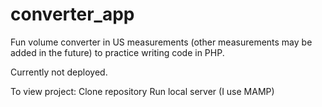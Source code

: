 # converter_app
 Fun volume converter in US measurements (other measurements may be added in the future) to practice writing code in PHP.  

 Currently not deployed.  
 
 To view project:
  Clone repository
  Run local server (I use MAMP)

